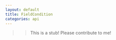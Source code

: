 ```yaml
---
layout: default
title: FieldCondition
categories: api
---
```



>>This is a stub!  Please contribute to me!
